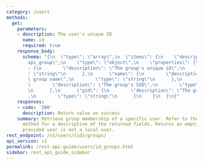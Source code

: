 ```yaml
---
category: /users
methods:
  get:
    parameters:
    - description: The user's unique ID
      name: id
      required: true
    response_body:
      schema: "{\n  \"type\": \"array\",\n  \"items\": {\n    \"description\": \"\
        api_group\",\n    \"type\": \"object\",\n    \"properties\": {\n      \"id\"\
        : {\n        \"description\": \"The group's unique id\",\n        \"type\"\
        : \"string\"\n      },\n      \"name\": {\n        \"description\": \"The\
        \ group name\",\n        \"type\": \"string\"\n      },\n      \"sid\": {\n\
        \        \"description\": \"The group's SID\",\n        \"type\": \"string\"\
        \n      },\n      \"gid\": {\n        \"description\": \"The group's NFS gid\"\
        ,\n        \"type\": \"string\"\n      }\n    }\n  }\n}"
    responses:
    - code: '200'
      description: Return value on success
    summary: Retrieve group membership of a specific user. Refer to the 'Modify group'
      method for a description of the returned fields. Returns an empty array if the
      provided user is not a local user.
rest_endpoint: /v1/users/{id}/groups/
api_version: v1
permalink: /rest-api-guide/users/id_groups.html
sidebar: rest_api_guide_sidebar
---
```

